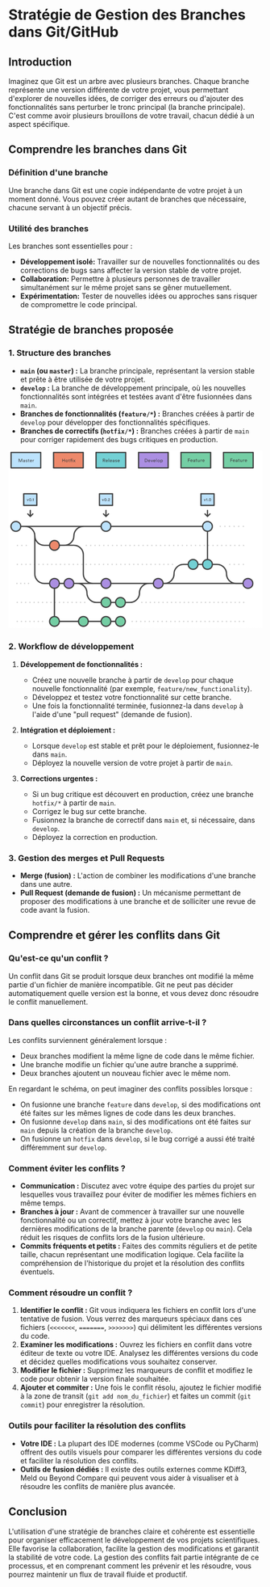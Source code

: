 # Stratégie de Gestion des Branches dans Git/GitHub

## Introduction

Imaginez que Git est un arbre avec plusieurs branches. Chaque branche représente une version différente de votre projet, vous permettant d'explorer de nouvelles idées, de corriger des erreurs ou d'ajouter des fonctionnalités sans perturber le tronc principal (la branche principale). C'est comme avoir plusieurs brouillons de votre travail, chacun dédié à un aspect spécifique.

## Comprendre les branches dans Git

### Définition d'une branche

Une branche dans Git est une copie indépendante de votre projet à un moment donné. Vous pouvez créer autant de branches que nécessaire, chacune servant à un objectif précis.

### Utilité des branches

Les branches sont essentielles pour :

* **Développement isolé:** Travailler sur de nouvelles fonctionnalités ou des corrections de bugs sans affecter la version stable de votre projet.
* **Collaboration:** Permettre à plusieurs personnes de travailler simultanément sur le même projet sans se gêner mutuellement.
* **Expérimentation:** Tester de nouvelles idées ou approches sans risquer de compromettre le code principal.

## Stratégie de branches proposée

### 1. Structure des branches

* **`main` (ou `master`) :** La branche principale, représentant la version stable et prête à être utilisée de votre projet.
* **`develop` :** La branche de développement principale, où les nouvelles fonctionnalités sont intégrées et testées avant d'être fusionnées dans `main`.
* **Branches de fonctionnalités (`feature/*`) :** Branches créées à partir de `develop` pour développer des fonctionnalités spécifiques.
* **Branches de correctifs (`hotfix/*`) :** Branches créées à partir de `main` pour corriger rapidement des bugs critiques en production.

![image.png](image/branch_strat.png)

### 2. Workflow de développement

1. **Développement de fonctionnalités :**
   * Créez une nouvelle branche à partir de `develop` pour chaque nouvelle fonctionnalité (par exemple, `feature/new_functionality`).
   * Développez et testez votre fonctionnalité sur cette branche.
   * Une fois la fonctionnalité terminée, fusionnez-la dans `develop` à l'aide d'une "pull request" (demande de fusion).

2. **Intégration et déploiement :**
   * Lorsque `develop` est stable et prêt pour le déploiement, fusionnez-le dans `main`.
   * Déployez la nouvelle version de votre projet à partir de `main`.

3. **Corrections urgentes :**
   * Si un bug critique est découvert en production, créez une branche `hotfix/*` à partir de `main`.
   * Corrigez le bug sur cette branche.
   * Fusionnez la branche de correctif dans `main` et, si nécessaire, dans `develop`.
   * Déployez la correction en production.

### 3. Gestion des merges et Pull Requests

* **Merge (fusion) :** L'action de combiner les modifications d'une branche dans une autre.
* **Pull Request (demande de fusion) :** Un mécanisme permettant de proposer des modifications à une branche et de solliciter une revue de code avant la fusion.

## Comprendre et gérer les conflits dans Git

### Qu'est-ce qu'un conflit ?

Un conflit dans Git se produit lorsque deux branches ont modifié la même partie d'un fichier de manière incompatible. Git ne peut pas décider automatiquement quelle version est la bonne, et vous devez donc résoudre le conflit manuellement.

### Dans quelles circonstances un conflit arrive-t-il ?

Les conflits surviennent généralement lorsque :

* Deux branches modifient la même ligne de code dans le même fichier.
* Une branche modifie un fichier qu'une autre branche a supprimé.
* Deux branches ajoutent un nouveau fichier avec le même nom.

En regardant le schéma, on peut imaginer des conflits possibles lorsque :

* On fusionne une branche `feature` dans `develop`, si des modifications ont été faites sur les mêmes lignes de code dans les deux branches.
* On fusionne `develop` dans `main`, si des modifications ont été faites sur `main` depuis la création de la branche `develop`.
* On fusionne un `hotfix` dans `develop`, si le bug corrigé a aussi été traité différemment sur `develop`.

### Comment éviter les conflits ?

* **Communication :** Discutez avec votre équipe des parties du projet sur lesquelles vous travaillez pour éviter de modifier les mêmes fichiers en même temps.
* **Branches à jour :** Avant de commencer à travailler sur une nouvelle fonctionnalité ou un correctif, mettez à jour votre branche avec les dernières modifications de la branche parente (`develop` ou `main`). Cela réduit les risques de conflits lors de la fusion ultérieure.
* **Commits fréquents et petits :** Faites des commits réguliers et de petite taille, chacun représentant une modification logique. Cela facilite la compréhension de l'historique du projet et la résolution des conflits éventuels.

### Comment résoudre un conflit ?

1. **Identifier le conflit :** Git vous indiquera les fichiers en conflit lors d'une tentative de fusion. Vous verrez des marqueurs spéciaux dans ces fichiers (`<<<<<<<`, `=======`, `>>>>>>>`) qui délimitent les différentes versions du code.
2. **Examiner les modifications :** Ouvrez les fichiers en conflit dans votre éditeur de texte ou votre IDE. Analysez les différentes versions du code et décidez quelles modifications vous souhaitez conserver.
3. **Modifier le fichier :** Supprimez les marqueurs de conflit et modifiez le code pour obtenir la version finale souhaitée.
4. **Ajouter et commiter :** Une fois le conflit résolu, ajoutez le fichier modifié à la zone de transit (`git add nom_du_fichier`) et faites un commit (`git commit`) pour enregistrer la résolution.

### Outils pour faciliter la résolution des conflits

* **Votre IDE :** La plupart des IDE modernes (comme VSCode ou PyCharm) offrent des outils visuels pour comparer les différentes versions du code et faciliter la résolution des conflits.
* **Outils de fusion dédiés :** Il existe des outils externes comme KDiff3, Meld ou Beyond Compare qui peuvent vous aider à visualiser et à résoudre les conflits de manière plus avancée.

## Conclusion

L'utilisation d'une stratégie de branches claire et cohérente est essentielle pour organiser efficacement le développement de vos projets scientifiques. Elle favorise la collaboration, facilite la gestion des modifications et garantit la stabilité de votre code. La gestion des conflits fait partie intégrante de ce processus, et en comprenant comment les prévenir et les résoudre, vous pourrez maintenir un flux de travail fluide et productif.

<!-- ## Suggestions d'améliorations

* **Exemples concrets :** Illustrez les concepts avec des exemples liés à des projets scientifiques (analyse de données, simulations, etc.).
* **Schémas supplémentaires :** Ajoutez des diagrammes pour visualiser les différentes étapes du workflow de développement et la gestion des branches.
* **Liens vers des ressources :** Fournissez des liens vers des tutoriels ou des articles pour approfondir certains aspects (résolution de conflits, bonnes pratiques, etc.).
